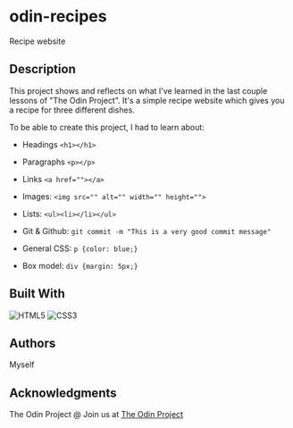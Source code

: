 # odin-recipes
Recipe website

## Description

This project shows and reflects on what I've learned in the last couple lessons of "The Odin Project". It's a simple recipe website which gives you a recipe for three different dishes.

To be able to create this project, I had to learn about:

- Headings
```<h1></h1>```

- Paragraphs
```<p></p>```

- Links
```<a href=""></a>```

- Images:
```<img src="" alt="" width="" height="">```

- Lists:
```<ul><li></li></ul>```

- Git & Github:
```git commit -m "This is a very good commit message"```

- General CSS:
```p {color: blue;}```

- Box model:
```div {margin: 5px;}```

## Built With

![HTML5](https://img.shields.io/badge/html5-%23E34F26.svg?style=for-the-badge&logo=html5&logoColor=white)
![CSS3](https://img.shields.io/badge/css3-%231572B6.svg?style=for-the-badge&logo=css3&logoColor=white)

## Authors

Myself

## Acknowledgments

The Odin Project @ Join us at [The Odin Project](https://www.theodinproject.com/)